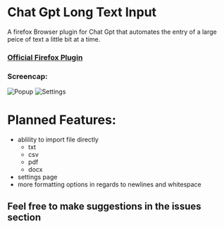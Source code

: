 # Chat Gpt Long Text Input
 A firefox Browser plugin for Chat Gpt that automates the entry of a large peice of text a little bit at a time.

### [Official Firefox Plugin](https://addons.mozilla.org/en-US/firefox/addon/chat-gpt-long-text-input/)
 
### Screencap:
![Popup](https://user-images.githubusercontent.com/41876584/236659627-75b9716f-8cbb-4765-af0e-10312cf89586.png)
![Settings](https://user-images.githubusercontent.com/41876584/236659628-e416401f-d8db-4df4-b4ae-fd74e138b1dd.png)


# Planned Features:
- ablility to import file directly
    - txt
    - csv
    - pdf 
    - docx
- settings page
- more formatting options in regards to newlines and whitespace

## Feel free to make suggestions in the issues section
